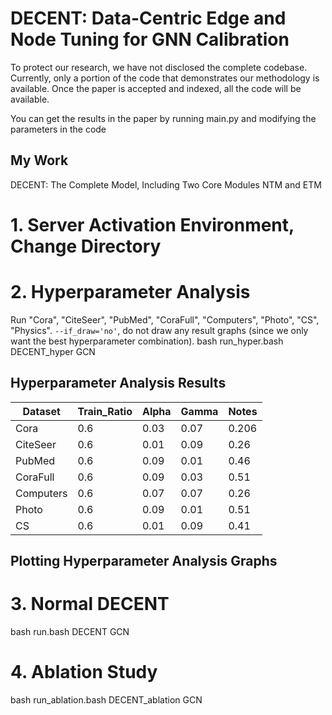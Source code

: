 # DECENT: Data-Centric Edge and Node Tuning for GNN Calibration

To protect our research, we have not disclosed the complete codebase. Currently, only a portion of the code that
demonstrates our methodology is available. Once the paper is accepted and indexed, all the code will be available.

You can get the results in the paper by running main.py and modifying the parameters in the code

## My Work

DECENT: The Complete Model, Including Two Core Modules NTM and ETM

# 1. Server Activation Environment, Change Directory

# 2. Hyperparameter Analysis

Run "Cora", "CiteSeer", "PubMed", "CoraFull", "Computers", "Photo", "CS", "Physics".
`--if_draw='no'`, do not draw any result graphs (since we only want the best hyperparameter combination).
bash run_hyper.bash DECENT_hyper GCN

## Hyperparameter Analysis Results

| Dataset   | Train_Ratio | Alpha | Gamma | Notes |
|-----------|-------------|-------|-------|-------|
| Cora      | 0.6         | 0.03  | 0.07  | 0.206 |
| CiteSeer  | 0.6         | 0.01  | 0.09  | 0.26  |
| PubMed    | 0.6         | 0.09  | 0.01  | 0.46  |
| CoraFull  | 0.6         | 0.09  | 0.03  | 0.51  |
| Computers | 0.6         | 0.07  | 0.07  | 0.26  |
| Photo     | 0.6         | 0.09  | 0.01  | 0.51  |
| CS        | 0.6         | 0.01  | 0.09  | 0.41  |

## Plotting Hyperparameter Analysis Graphs

# 3. Normal DECENT

bash run.bash DECENT GCN

# 4. Ablation Study

bash run_ablation.bash DECENT_ablation GCN